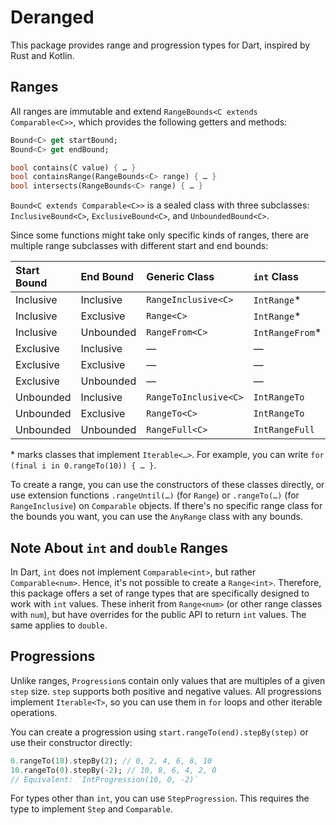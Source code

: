 # Deranged

This package provides range and progression types for Dart, inspired by Rust and Kotlin.

## Ranges

All ranges are immutable and extend `RangeBounds<C extends Comparable<C>>`, which provides the following getters and methods:

```dart
Bound<C> get startBound;
Bound<C> get endBound;

bool contains(C value) { … }
bool containsRange(RangeBounds<C> range) { … }
bool intersects(RangeBounds<C> range) { … }
```

`Bound<C extends Comparable<C>>` is a sealed class with three subclasses: `InclusiveBound<C>`, `ExclusiveBound<C>`, and `UnboundedBound<C>`.

Since some functions might take only specific kinds of ranges, there are multiple range subclasses with different start and end bounds:

| Start Bound | End Bound | Generic Class         | `int` Class      | `double` Class           |
| :---------- | :-------- | :-------------------- | :--------------- | :----------------------- |
| Inclusive   | Inclusive | `RangeInclusive<C>`   | `IntRange`\*     | `DoubleRangeInclusive`   |
| Inclusive   | Exclusive | `Range<C>`            | `IntRange`\*     | `DoubleRange`            |
| Inclusive   | Unbounded | `RangeFrom<C>`        | `IntRangeFrom`\* | `DoubleRangeFrom`        |
| Exclusive   | Inclusive | —                     | —                | —                        |
| Exclusive   | Exclusive | —                     | —                | —                        |
| Exclusive   | Unbounded | —                     | —                | —                        |
| Unbounded   | Inclusive | `RangeToInclusive<C>` | `IntRangeTo`     | `DoubleRangeToInclusive` |
| Unbounded   | Exclusive | `RangeTo<C>`          | `IntRangeTo`     | `DoubleRangeTo`          |
| Unbounded   | Unbounded | `RangeFull<C>`        | `IntRangeFull`   | `DoubleRangeFull`        |

\* marks classes that implement `Iterable<…>`. For example, you can write `for (final i in 0.rangeTo(10)) { … }`.

To create a range, you can use the constructors of these classes directly, or use extension functions `.rangeUntil(…)` (for `Range`) or `.rangeTo(…)` (for `RangeInclusive`) on `Comparable` objects.
If there's no specific range class for the bounds you want, you can use the `AnyRange` class with any bounds.

## Note About `int` and `double` Ranges

In Dart, `int` does not implement `Comparable<int>`, but rather `Comparable<num>`.
Hence, it's not possible to create a `Range<int>`.
Therefore, this package offers a set of range types that are specifically designed to work with `int` values.
These inherit from `Range<num>` (or other range classes with `num`), but have overrides for the public API to return `int` values.
The same applies to `double`.

## Progressions

Unlike ranges, `Progression`s contain only values that are multiples of a given `step` size.
`step` supports both positive and negative values.
All progressions implement `Iterable<T>`, so you can use them in `for` loops and other iterable operations.

You can create a progression using `start.rangeTo(end).stepBy(step)` or use their constructor directly:

```dart
0.rangeTo(10).stepBy(2); // 0, 2, 4, 6, 8, 10
10.rangeTo(0).stepBy(-2); // 10, 8, 6, 4, 2, 0
// Equivalent: `IntProgression(10, 0, -2)`
```

For types other than `int`, you can use `StepProgression`.
This requires the type to implement `Step` and `Comparable`.
